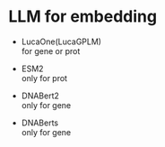 # LLM for embedding        
* LucaOne(LucaGPLM)  
  for gene or prot


* ESM2      
  only for prot    


* DNABert2      
  only for gene   


* DNABerts      
  only for gene  